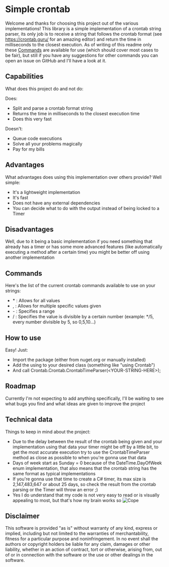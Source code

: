 # Simple crontab
Welcome and thanks for choosing this project out of the various implementations! This library is a simple implementation of a crontab string parser, its only job is to receive a string that follows the crontab format (see https://crontab.guru/ for an amazing editor) and return the time in milliseconds to the closest execution.
As of writing of this readme only these [Commands](#commands) are available for use (which should cover most cases to be fair), but still if you have any suggestions for other commands you can open an issue on GitHub and I'll have a look at it.

## Capabilities
What does this project do and not do:

Does:
- Split and parse a crontab format string
- Returns the time in milliseconds to the closest execution time
- Does this very fast

Doesn't:
- Queue code executions
- Solve all your problems magically
- Pay for my bills

## Advantages
What advantages does using this implementation over others provide?
Well simple:
- It's a lightweight implementation
- It's fast
- Does not have any external dependencies
- You can decide what to do with the output instead of being locked to a Timer

## Disadvantages
Well, due to it being a basic implementation if you need something that already has a timer or has some more advanced features (like automatically executing a method after a certain time) you might be better off using another implementation

## Commands
Here's the list of the current crontab commands available to use on your strings:
- \* : Allows for all values
- , : Allows for multiple specific values given
- \- : Specifies a range
- / : Specifies the value is divisible by a certain number (example: \*/5, every number divisible by 5, so 0,5,10...)

## How to use
Easy! Just:
- Import the package (either from nuget.org or manually installed) 
- Add the using to your desired class (something like "using Crontab")
- And call Crontab.Crontab.CrontabTimeParser(\<YOUR-STRING-HERE>);

## Roadmap
Currently I'm not expecting to add anything specifically, I'll be waiting to see what bugs you find and what ideas are given to improve the project

## Technical data
Things to keep in mind about the project: 

- Due to the delay between the result of the crontab being given and your implementation using that data your timer might be off by a little bit, to get the most accurate execution try to use the CrontabTimeParser method as close as possible to when you're gonna use that data
- Days of week start as Sunday = 0 because of the DateTime.DayOfWeek enum implementation, that also means that the crontab string has the same format as typical implementations
- If you're gonna use that time to create a C# timer, its max size is 2,147,483,647 or about 25 days, so check the result from the crontab parsing or the Timer will throw an error ;)
- Yes I do understand that my code is not very easy to read or is visually appealing to most, but that's how my brain works so ![Cope](https://c.tenor.com/KvuKMxbmqwAAAAAC/tenor.gif)

## Disclaimer
This software is provided "as is" without warranty of any kind, express or implied, including but not limited to the warranties of merchantability, fitness for a particular purpose and noninfringement. In no event shall the authors or copyright holders be liable for any claim, damages or other liability, whether in an action of contract, tort or otherwise, arising from, out of or in connection with the software or the use or other dealings in the software.